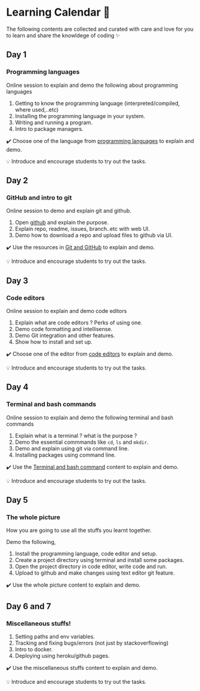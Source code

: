 # Learning Calendar :calendar:
The following contents are collected and curated with care and love for you to learn and share the knowldege of coding :sparkles:

## Day 1
### Programming languages 
Online session to explain and demo the following about programming languages

1. Getting to know the programming language (interpreted/compiled, where used,..etc)
2. Installing the programming language in your system.
3. Writing and running a program.
4. Intro to package managers.

:heavy_check_mark: Choose one of the language from [programming languages](https://github.com/tinkerhub-org/The-Essentials-Learning-Program/tree/master/learning%20calendar/programming%20languages) to explain and demo.

:bulb: Introduce and encourage students to try out the tasks.   

## Day 2
### GitHub and intro to git
Online session to demo and explain git and github.

1. Open [github](https://github.com) and explain the purpose.
2. Explain repo, readme, issues, branch..etc with web UI.
3. Demo how to download a repo and upload files to github via UI.
 
:heavy_check_mark: Use the resources in [Git and GitHub](https://github.com/tinkerhub-org/The-Essentials-Learning-Program/blob/master/learning%20calendar/git%20and%20github/README.md) to explain and demo.

:bulb: Introduce and encourage students to try out the tasks.

## Day 3
### Code editors
Online session to explain and demo code editors

1. Explain what are code editors ? Perks of using one.
2. Demo code formatting and intellisense.
3. Demo Git integration and other features.
4. Show how to install and set up.

:heavy_check_mark: Choose one of the editor from [code editors](https://github.com/tinkerhub-org/The-Essentials-Learning-Program/blob/master/learning%20calendar/code%20editors/README.md) to explain and demo.

:bulb: Introduce and encourage students to try out the tasks.


## Day 4
### Terminal and bash commands

Online session to explain and demo the following terminal and bash commands

1. Explain what is a terminal ? what is the purpose ?
2. Demo the essential commmands like `cd`, `ls` and `mkdir`.
3. Demo and explain using git via command line.
4. Installing packages using command line.

:heavy_check_mark: Use the [Terminal and bash command](https://github.com/tinkerhub-org/The-Essentials-Learning-Program/tree/master/learning%20calendar/terminal%20and%20bash) content to explain and demo.

:bulb: Introduce and encourage students to try out the tasks.

## Day 5
### The whole picture

How you are going to use all the stuffs you learnt together.

Demo the following,

1. Install the programming language, code editor and setup.
2. Create a project directory using terminal and install some packages.
3. Open the project directory in code editor, write code and run.
4. Upload to github and make changes using text editor git feature.

:heavy_check_mark: Use the whole picture content to explain and demo.


## Day 6 and 7
### Miscellaneous stuffs!

1. Setting paths and env variables.
2. Tracking and fixing bugs/errors (not just by stackoverflowing)
3. Intro to docker.
4. Deploying using heroku/github pages.

:heavy_check_mark: Use the miscellaneous stuffs content to explain and demo.

:bulb: Introduce and encourage students to try out the tasks.
